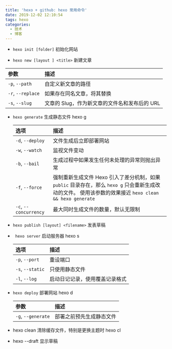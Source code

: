 ```yaml
---
title: 'hexo + github: hexo 常用命令'
date: 2019-12-02 12:10:54
tags: hexo
categories: 
  - 技术
  - 博客
---
```


- ```hexo init [folder]```  初始化网站 

+ ```hexo new [layout ] <title>```  新建文章

<!-- more -->

  | 参数              | 描述                                          |
  | :---------------- | :-------------------------------------------- |
  | `-p`, `--path`    | 自定义新文章的路径                            |
  | `-r`, `--replace` | 如果存在同名文章，将其替换                    |
  | `-s`, `--slug`    | 文章的 Slug，作为新文章的文件名和发布后的 URL |

- ```hexo generate```  生成静态文件   hexo g

  | 选项                  | 描述                                                         |
  | :-------------------- | :----------------------------------------------------------- |
  | `-d`, `--deploy`      | 文件生成后立即部署网站                                       |
  | `-w`, `--watch`       | 监视文件变动                                                 |
  | `-b`, `--bail`        | 生成过程中如果发生任何未处理的异常则抛出异常                 |
  | `-f`, `--force`       | 强制重新生成文件 Hexo 引入了差分机制，如果 `public` 目录存在，那么 `hexo g` 只会重新生成改动的文件。 使用该参数的效果接近 `hexo clean && hexo generate` |
  | `-c`, `--concurrency` | 最大同时生成文件的数量，默认无限制                           |

+ ```hexo publish [layout] <filename>``` 发表草稿

+ ``` hexo server``` 启动服务器    hexo s

  | 选项             | 描述                           |
  | :--------------- | :----------------------------- |
  | `-p`, `--port`   | 重设端口                       |
  | `-s`, `--static` | 只使用静态文件                 |
  | `-l`, `--log`    | 启动日记记录，使用覆盖记录格式 |

+ ```hexo deploy```    部署网站  hexo d

  | 参数               | 描述                     |
  | :----------------- | :----------------------- |
  | `-g`, `--generate` | 部署之前预先生成静态文件 |

+ hexo clean  清除缓存文件，特别是更换主题时   hexo cl
+ hexo --draft  显示草稿